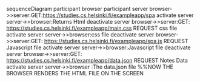 sequenceDiagram
    participant browser
    participant server
    browser->>server:GET:https://studies.cs.helsinki.fi/exampleapp/spa
    activate server
    server->>browser:Returns Html 
    deactivate server 
    browser->>server:GET: https://studies.cs.helsinki.fi/exampleapp/main.css REQUEST css file
    activate server
    server->>browser:css file
    deactivate server
    browser->>server:GET: https://studies.cs.helsinki.fi/exampleapp/spa.js REQUEST Javascript file
    activate server
    server->>browser:Javascript file
    deactivate server
    browser->>server:GET: https://studies.cs.helsinki.fi/exampleapp/data.json REQUEST Notes Data
    activate server
    server->>browser :The data.json file 
%%NOW THE BROWSER RENDERS THE HTML FILE ON THE SCREEN
